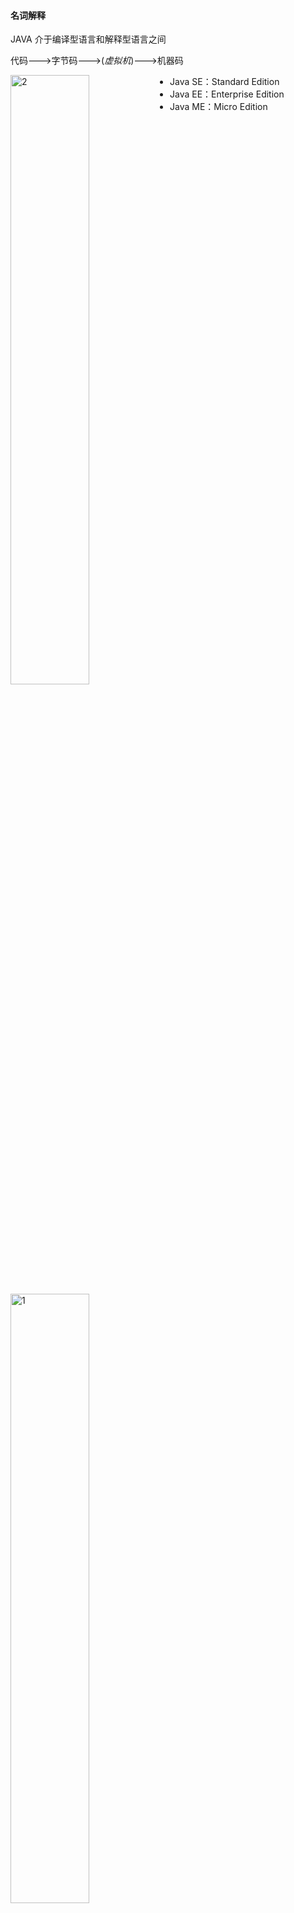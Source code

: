 #### 名词解释

JAVA 介于编译型语言和解释型语言之间

代码--->字节码--->(*虚拟机*)--->机器码

<img src="pics\structure1.png" width = "50%"  alt="2" align=left />

- Java SE：Standard Edition
- Java EE：Enterprise Edition
- Java ME：Micro Edition

<img src="pics\structure2.png" width = "50%"  alt="1" />

JDK: Java Development Kit

JRE：Java Runtime Environment

JSR规范: JAV Specification Request

JCP规范: JAVA Community Process

JSR是一系列的规范，从JVM的内存模型到Web程序接口，全部都标准化了。而负责审核JSR的组织就是JCP。

RI：Reference Implementation

TCK：Technology Compatibility Kit

有人提议要搞一个基于Java开发的消息服务器，这个提议很好啊，但是光有提议还不行，得贴出真正能跑的代码，这就是RI。如果有其他人也想开发这样一个消息服务器，如何保证这些消息服务器对开发者来说接口、功能都是相同的？所以还得提供TCK。

#### JAVA环境设置

https://www.runoob.com/java/java-environment-setup.html

`JAVA_HOME` `PATH` ` CLASSPATH`三个环境变量

在`JAVA_HOME`的`bin`目录下找到很多可执行文件：

- java：这个可执行程序其实就是JVM，运行Java程序，就是启动JVM，然后让JVM执行指定的编译后的代码；

- javac：这是Java的编译器，它用于把Java源码文件（以`.java`后缀结尾）编译为Java字节码文件（以`.class`后缀结尾）；

- jar：用于把一组`.class`文件打包成一个`.jar`文件，便于发布；

- javadoc：用于从Java源码中自动提取注释并生成文档；

- jdb：Java调试器，用于开发阶段的运行调试。
  <img src="pics\runjava1.png" width ="50%" alt="runjava"/>

  

Java规定，某个类定义的`public static void main(String[] args)`是Java程序的固定入口方法，因此，Java程序总是从`main`方法开始执行。

Java入口程序规定的方法必须是静态方法，方法名必须为`main`，括号内的参数必须是String数组。

Java源码的缩进不是必须的。

当我们把代码保存为文件时，文件名必须是`Hello.java`，而且文件名也要注意大小写，因为要和我们定义的类名`Hello`完全保持一致。

Java 11后可以直接运行一个单文件源码，但在实际项目重，需要依赖第三方库，所以，绝大多数情况下，我们无法直接运行一个Java源码文件

JAVA的基本单位是`class`,在class内部，可以定义若干方法(method)

类名要求：

- 类名必须以英文字母开头，后接字母，数字和下划线的组合
- 习惯以大写字母开头

基本数据类型

- 整数类型：byte(-128-127)，short(-32768-32767)，int(-2147483648-2147483647)，long( -9223372036854775808 ~ 9223372036854775807)
- 浮点数类型：float，double
- 字符类型：char
- 布尔类型：boolean

<img src="pics\datastructure1.png" width="50%" alt="datastructure1" />

note:int a=2_000_000表示2000000，可以被识别 

0x表示十六进制，ob表示二进制,long型结尾需要加L，float型结尾需要加f

f浮点数可以用科学计数法进行表示，例如

```java
float f1 = 3.14f;
float f2 = 3.14e38f; // 科学计数法表示的3.14x10^38
double d = 1.79e308;
double d2 = -1.79e308;
double d3 = 4.9e-324; // 科学计数法表示的4.9x10^-324
```

浮点数可表示的范围非常大，`float`类型可最大表示3.4x1038，而`double`类型可最大表示1.79x10308

Java的`char`类型除了可表示标准的ASCII外，还可以表示一个Unicode字符：单引号

引用类型

String 字符串

常量 关键字`final`，常量初始化后不可再赋值，常量名字通常大写

`var` 关键字 ，自动推断变量类型

（1）只能用于局部变量上；

（2）声明时必须初始化；

（3）不能用作方法参数。

 note: 定义变量时，要遵循作用域最小化原则，尽量将变量定义在尽可能小的作用域，并且，不要重复使用变量名。

整除`/`取余`%` 自增`++` 自增`--`

移位操作 `<<n`左移n位,，乘2的n次方；`>>n`右移n位除以2的n次方，注意数据长度限制

无符号右移`>>>`

溢出，数据超出范围限制

对`byte`和`short`类型进行移位时，会首先转换为`int`再进行位移

位运算

`&`按位与`|`按位或`~`按位非`^`按位异或

<img src="pics\priority.png" width="300" alt="priority"/>

类型自动提升和强制转换

在运算过程中，如果参与运算的两个数类型不一致，那么计算结果为较大类型的整型。例如，`short`和`int`计算，结果总是`int`，原因是`short`首先自动被转型为`int`：

将大范围的整数转型为小范围的整数，强制转型使用`(类型)`，例如，将`int`强制转型为`short`但是有可能出错

浮点数不能做位运算和以为运算。浮点数是不精确的。

如何比较两个浮点数是否相等？判断两个浮点数之差的绝对值是否小于一个很小的数。

Java的浮点数完全遵循[IEEE-754](https://web.archive.org/web/20070505021348/http://babbage.cs.qc.edu/courses/cs341/IEEE-754references.html)标准

布尔运算

`>` `>=` `<` `<=` `==` `!=` `&&` `||` `!`

<img src="pics\boolpriority.png" width="50%" alt="boolpriority"/>

如果一个布尔运算的表达式能提前确定结果，则后续的计算不再执行，直接返回结果。

`? :运算符 `三元运算`b ? x : y`后面的类型必须相同



转义符`\u`将unicode编码表示一个字符。

```java
char c = ‘\u0041’\\'A'
```

<img src="pics\translate1.png" width="50%" alt="boolpriority"/>

多行字符串

```java
“”“...”""
```

字符串的不可变特性：Java的字符串除了是一个引用类型外，还有个重要特点，就是字符串不可变。

null表示不存在，，即变量不指向任何对象，“”表示空字符串

Java的数组：

- 数组所有元素初始化为默认值，整型都是`0`，浮点型是`0.0`，布尔型是`false`；
- 数组一旦创建后，大小就不可改变。

数组是**引用类型**，在使用索引访问数组元素时，如果索引超出范围，运行时将报错

```java
int[] ns=new int[5];
int[] ns=new int[]{1,2,3,4,5};
int[] ns = {1,2,3,4,5};
```

字符串数组

```java
String[] = {"ds","we","dw"}
```

输入和输出

```java
System.out.println()//输出并换行
System.out.print()//输出不换行
System.out.printf()//参数格式化
```

格式化输出

| 占位符 | 说明                             |
| ------ | -------------------------------- |
| %d     | 格式化输出整数                   |
| %x     | 格式化输出十六进制整数           |
| %f     | 格式化输出浮点数                 |
| %e     | 格式化输出科学计数法表示的浮点数 |
| %s     | 格式化字符串                     |

note:%%表示一个%字符，两个%占位符必须传入两个数

```java
int n = 12345000;
System.out.printf("n=%d, hex=%08x", n, n); // 注意，两个%占位符必须传入两个数
```

标准输入流`system.in`标准输出流`system.out`

scanner.nextline()和scanner.nextInt()分别读取用户读取的整数和int

条件语句

判断引用类型的变量内容是否相等，用`equals()`方法，注意避免`NullPointerException`。

if 语句

switch语句

yield关键字

循环语句

`for each`循环

遍历数组，除了常用的方法也可以用`Arrays.toString()方法。`

```java
int ns[] = {1,2,3,4,5}; 
System.out.println(Arrays.toString(ns))
```

二维数组中每个数组元素的长度不要求相同，打印二维数组可以用`Arrays.deepToString()`方法。

#### 面向对象

##### 重载

##### 继承

子类继承父类，自动获得父类的所有字段，子类不能定义与父类重名的字段。

任何类，除了`object`，都会继承自某个类。java只允许一个class继承一个类，一个类有且只有一个父类。`object`没有父类。

父类字段被`private`修饰的，不能被子类所访问。被`protected`修饰的，可以被子类以及子类的子类访问。

`super`表示父类(超类)，子类引用父类的字段时，可以用`super.fieldName`

子类不会继承任何父类的构造方法。如果父类没有默认的构造方法，子类必须显式调用`super`并给出参数以便让编译器定位到弗雷德一个合适的构造方法。

正常情况下，只要一个class没有`final`关键字，任何类都可以继承该class。

java15后，可以用`sealed`修饰class,，并通过`permits`明确写出能够从该类继承的子类名称。

```java
public sealed class Shape permits Rect, Circle, Triangle {
    ...
}
public final class Rect extends Shape {...}
public final class Ellipse extends Shape {...}
// Compile error: class is not allowed to extend sealed class: Shape
//sealed类在Java 15中目前是预览状态，要启用它，必须使用参数--enable-preview和--source 15
```

如果一个引用类型是超类，它也可以指向自己子类的实例。

```java
//向上转型
class Student extends Person{ ... }
Person p = new Student();

```

如果把一个父类类型强制转型为子类类型，即向下转型，有可能失败。

```java
Person p1 = new Student()；
Person p2 = new Person();
Student s1 = (Student) p1;
Student s2 = (Student) p2;//runtime error!ClassCastException
```

`instanceof`用来判断一个实例是不是某种类型。，如果一个引用类型位null，那么对任何`instanceof`的判断都为`false`。

继承的关系是IS，组合的关系是HAS

##### 多态

`@Override`关键字表示多态，override和overload不同的地方在于，如果方法签名不同，就是重载，如果相同，返回值也相同，就是多态。

如果在类方法或者类之前加`abstract`关键字，表示抽象方法和抽象类。包含抽象方法的类必须加`abstract`类。

面向抽象编程的本质就是：

- 上层代码只定义规范（例如：`abstract class Person`）；
- 不需要子类就可以实现业务逻辑（正常编译）；
- 具体的业务逻辑由不同的子类实现，调用者并不关心。

##### 接口

如果一个抽象类没有字段，所有方法全部都是抽象方法，就可以把该抽象类改写为接口：`interface`。

`interface`，就是比抽象类还要抽象的纯抽象接口，因为它连字段都不能有。

当一个具体的`class`去实现一个`interface`时，需要使用`implements`关键字。

一个类可以实现多个`interface`

<img src="pics/interface1.png" width = "100%" alt="interface1"/>

<img src="pics/interfacestructure.png" width = "80%" alt = "interfacestructure1" />

```java
List list = new ArrayList(); // 用List接口引用具体子类的实例
Collection coll = list; // 向上转型为Collection接口
Iterable it = coll; // 向上转型为Iterable接口
```

一般来说，公共逻辑适合放在`abstract class`中，具体逻辑放到各个子类，而接口层次代表抽象程度。

在接口中,`default`修饰的方法无法访问字段,实现类可以不必覆写`default`修饰的方法

`default`方法的目的是，当我们需要给接口新增一个方法时，会涉及到修改全部子类。如果新增的是`default`方法，那么子类就不必全部修改，只需要在需要覆写的地方去覆写新增方法。

`static`字段不属于任何一个实例.

*不推荐用`实例变量.静态字段`去访问静态字段，因为在Java程序中，实例对象并没有静态字段。在代码中，实例对象能访问静态字段只是因为编译器可以根据实例类型自动转换为`类名.静态字段`来访问静态对象。推荐用类名来访问静态字段。可以把静态字段理解为描述`class`本身的字段（非实例字段）*。

通常情况下，通过实例变量访问静态字段和静态方法，会得到一个编译警告.

`interface`的静态字段必须为`final`类型：

`package`没有父子关系,包名不同,即使类名相同也是不同的类。

==<u>编译语言注意</u>==

```java
javac -d ../bin ming/Person.java hong/Person.java mr/jun/Arrays.java
```

https://www.liaoxuefeng.com/wiki/1252599548343744/1260467032946976

嵌套类：定义在一个class内部的class成为嵌套类(nested class),nested类的实例不能单独存在，必须依附于一个外部类的实例。

匿名类

```java
public class Main {
    public static void main(String[] args) {
        Outer outer = new Outer("Nested");
        outer.asyncHello();
    }
}

class Outer {
    private String name;

    Outer(String name) {
        this.name = name;
    }

    void asyncHello() {
        Runnable r = new Runnable() {
            @Override
            public void run() {
                System.out.println("Hello, " + Outer.this.name);
            }
        };
        new Thread(r).start();
    }
}

```

匿名类和Inner Class一样，可以访问Outer Class的`private`字段和方法。之所以我们要定义匿名类，是因为在这里我们通常不关心类名，比直接定义Inner Class可以少写很多代码。

除了接口外，匿名类也完全可以继承自普通类。

使用局部变量时，应该尽可能把局部变量的作用域缩小，尽可能延后声明局部变量。

用`final`修饰`class`可以阻止被继承,用`final`修饰`method`可以阻止被子类覆写,用`final`修饰`field`可以阻止被重新赋值,用`final`修饰局部变量可以阻止被重新赋值.

一个`.java`文件只能包含一个`public`类，但可以包含多个非`public`类。如果有`public`类，文件名必须和`public`类的名字相同。

用`static`修饰的内部类和Inner Class有很大的不同，它不再依附于`Outer`的实例，而是一个完全独立的类，因此无法引用`Outer.this`，但它可以访问`Outer`的`private`静态字段和静态方法。如果把`StaticNested`移到`Outer`之外，就失去了访问`private`的权限。

#### JAVA核心类

##### String

String是一个引用类型，本身也是一个class,可以直接用“...”表示一个字符串。

在内部通过char[]数组实现
```java
String s2 = new String(new char[] {'H','e','l','l','o'});
string s1 = "Hello";
```

```java
equals() //比较两个String是否相等用,而不是==,
equalsIgnoreCae()//比较string忽略大小写
contains()//来判断是否包含子串，方法参数是String的父类CharSequence
indexOf() //判断字串的第一次出现位置
LastIndexOf()//判断字串的最后一次出现位置
startsWith()//判断是否是以字串开头
endsWith()//判断是否是以字串结尾
substring()//一个参数是到结尾，两个参数是之间的字串
trim()//返回一个新的字符串，移除字符串首尾空白字符，包括空格,\t,\r,\n
strip()//移除字符串首尾空白字符包括空格字符\u3000
stripLeading()//只删除字符串开头的空格
stripTrailing()//只删除字符串的结尾的空格
replace()//用新字符替换所有目标字符
replaceAll()//将所有匹配的字符替换为新字符,正则表达式作为输入，以标识需要替换的目标子字符
replaceFirst()//用新字符串替换目标字符串第一次出现的字符
isEmpty()//判断空字符串
isBlank()//判断空字符
spilt()//分割字符串，传入正则表达式
join()//静态方法，拼接字符串，用指定的字符串连接字符串数组
```

转义符

| `\t`     | 水平制表符相当于TAB键                  |
| -------- | -------------------------------------- |
| `\n`     | 回车换行，将当前位置移动到下一行的开头 |
| `\r`     | 回车，将当前位置移动到本行的开头       |
| `\u3000` | 拳脚空格，中文文章中使用               |





